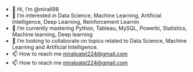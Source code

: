 - 👋 Hi, I’m @mirall98
- 👀 I’m interested in Data Science, Machine Learning, Artificial Intelligence, Deep Learning, Reinforcement Learnin
- 🌱 I’m currently mastering Python, Tableau, MySQL, Powerbi, Statistics, Machine learning, Deep learning
- 💞️ I’m looking to collaborate on topics related to Data Science, Machine Learning and Artificial Intelligence.
- 📫 How to reach me miralpatel224@gmail.com
- 📫 How to reach me miralpatel224@gmail.com


<!---
mirall98/mirall98 is a ✨ special ✨ repository because its `README.md` (this file) appears on your GitHub profile.
You can click the Preview link to take a look at your changes.
--->

